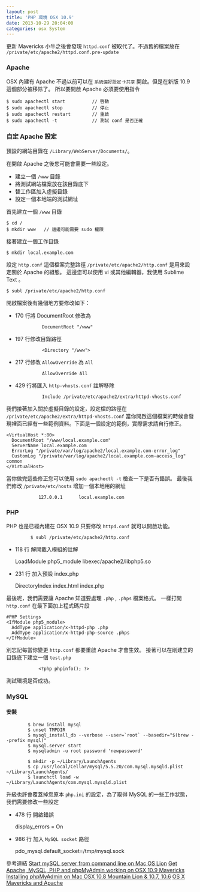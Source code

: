 ```yaml
---
layout: post
title: 'PHP 環境 OSX 10.9'
date: 2013-10-29 20:04:00
categories: osx System
---
```

更新 Mavericks 小牛之後會發現 `httpd.conf` 被取代了。不過舊的檔案放在 `/private/etc/apache2/httpd.conf.pre-update`

### Apache
OSX 內建有 Apache 不過以前可以在 `系統偏好設定`->`共享` 開啟。但是在新版 10.9 這個部分被移除了。
所以要開啟 Apache 必須要使用指令

    $ sudo apachectl start 			// 啓動
    $ sudo apachectl stop  			// 停止
    $ sudo apachectl restart 		// 重啟
    $ sudo apachectl -t 			// 測試 conf 是否正確
    
### 自定 Apache 設定
預設的網站目錄在 `/Library/WebServer/Documents/`。

在開啟 Apache 之後您可能會需要一些設定。
* 建立一個 `/www` 目錄 
* 將測試網站檔案放在該目錄底下
* 替工作區加入虛擬目錄
* 設定一個本地端的測試網址

首先建立一個 `/www` 目錄
 
    $ cd /
    $ mkdir www   // 這邊可能需要 sudo 權限
 
接著建立一個工作目錄

    $ mkdir local.example.com
 
設定 `http.conf` 這個檔案完整路徑 `/private/etc/apache2/http.conf` 是用來設定關於 Apache 的組態。
這邊您可以使用 vi 或其他編輯器，我使用 Sublime Text 。

    $ subl /private/etc/apache2/http.conf
 
開啟檔案後有幾個地方要修改如下：
* 170 行將 DocumentRoot 修改為

				DocumentRoot "/www"
    
* 197 行修改目錄路徑

				<Directory "/www">
    
* 217 行修改 `AllowOverride` 為 `All`

				AllowOverride All
    
* 429 行將匯入 `http-vhosts.conf` 註解移除

				Include /private/etc/apache2/extra/httpd-vhosts.conf
    
我們接著加入關於虛擬目錄的設定，設定檔的路徑在 `/private/etc/apache2/extra/httpd-vhosts.conf` 當你開啟這個檔案的時候會發現裡面已經有一些範例資料。下面是一個設定的範例，實際需求請自行修正。

    <VirtualHost *:80>
      DocumentRoot "/www/local.example.com"
      ServerName local.example.com
      ErrorLog "/private/var/log/apache2/local.example.com-error_log"
      CustomLog "/private/var/log/apache2/local.example.com-access_log" common
    </VirtualHost>

當你做完這些修正您可以使用 `sudo apachectl -t` 檢查一下是否有錯誤。
最後我們修改 `/private/etc/hosts` 增加一個本地用的網址

				127.0.0.1      local.example.com

### PHP
PHP 也是已經內建在 OSX 10.9 只要修改 `httpd.conf` 就可以開啟功能。

			 $ subl /private/etc/apache2/http.conf
         
* 118 行 解開載入模組的註解
 			
     LoadModule php5_module libexec/apache2/libphp5.so
     
* 231 行 加入預設 index.php

    DirectoryIndex index.html index.php

最後呢，我們需要讓 Apache 知道要處理 `.php` , `.phps` 檔案格式。
一樣打開 `http.conf` 在最下面加上程式碼片段

    #PHP Settings
    <IfModule php5_module>
      AddType application/x-httpd-php .php
      AddType application/x-httpd-php-source .phps
    </IfModule>

別忘記每當你變更 `http.conf` 都要重啟 Apache 才會生效。
接著可以在剛建立的目錄底下建立一個 `test.php`

				<?php phpinfo(); ?>

測試環境是否成功。

### MySQL
#### 安裝
			
			$ brew install mysql
			$ unset TMPDIR
			$ mysql_install_db --verbose --user=`root` --basedir="$(brew --prefix mysql)"
			$ mysql.server start
			$ mysqladmin -u root password 'newpassword'
      
			$ mkdir -p ~/Library/LaunchAgents
			$ cp /usr/local/Cellar/mysql/5.5.20/com.mysql.mysqld.plist ~/Library/LaunchAgents/
			$ launchctl load -w ~/Library/LaunchAgents/com.mysql.mysqld.plist

升級也許會覆蓋掉您原本 `php.ini` 的設定，為了取得 MySQL 的一些工作狀態，我們需要修改一些設定

* 478 行 開啟錯誤

    display_errors = On
    
* 986 行 加入 `MySQL socket` 路徑

    pdo_mysql.default_socket=/tmp/mysql.sock

參考連結
[Start mySQL server from command line on Mac OS Lion](http://stackoverflow.com/questions/7927854/start-mysql-server-from-command-line-on-mac-os-lion)
[Get Apache, MySQL, PHP and phpMyAdmin working on OSX 10.9 Mavericks](http://www.coolestguidesontheplanet.com/downtown/get-apache-mysql-php-and-phpmyadmin-working-osx-109-mavericks)
[Installing phpMyAdmin on Mac OSX 10.8 Mountain Lion & 10.7, 10.6](http://www.coolestguidesontheplanet.com/installing-phpmyadmin-on-mac-osx-10-7-lion/)
[OS X Mavericks and Apache](http://brianflove.com/2013/10/23/os-x-mavericks-and-apache/)